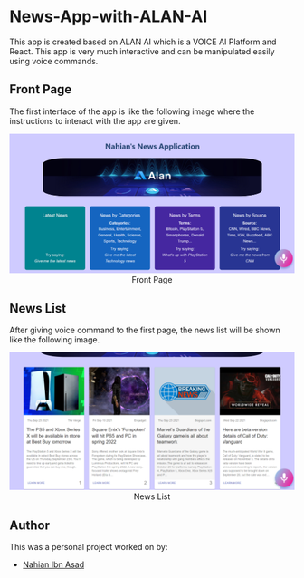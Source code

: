 # News-App-with-ALAN-AI
This app is created based on ALAN AI which is a VOICE AI Platform and React. This app is very much interactive and can be manipulated easily using voice commands.

## Front Page

The first interface of the app is like the following image where the instructions to interact with the app are given.

<p align="center">
    <img width="700" src="readme_images/First%20Page.png">
    <br>
    Front Page
</p>

## News List

After giving voice command to the first page, the news list will be shown like the following image.

<p align="center">
    <img width="700" src="readme_images/News%20List.png">
    <br>
    News List
</p>

## Author

This was a personal project worked on by:

- [Nahian Ibn Asad](https://github.com/Nahian36)
